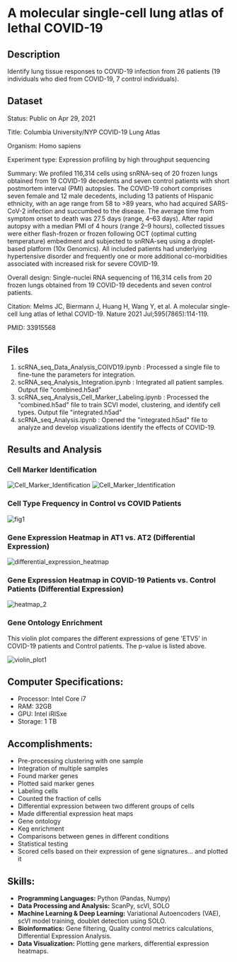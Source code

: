 #  A molecular single-cell lung atlas of lethal COVID-19

## Description

Identify lung tissue responses to COVID-19 infection from 26 patients (19 individuals who died from COVID-19, 7 control individuals).

## Dataset

Status:	Public on Apr 29, 2021

Title: Columbia University/NYP COVID-19 Lung Atlas

Organism: Homo sapiens

Experiment type: Expression profiling by high throughput sequencing

Summary:	We profiled 116,314 cells using snRNA-seq of 20 frozen lungs obtained from 19 COVID-19 decedents and seven control patients with short postmortem interval (PMI) autopsies. The COVID-19 cohort comprises seven female and 12 male decedents, including 13 patients of Hispanic ethnicity, with an age range from 58 to >89 years, who had acquired SARS-CoV-2 infection and succumbed to the disease. The average time from symptom onset to death was 27.5 days (range, 4–63 days). After rapid autopsy with a median PMI of 4 hours (range 2–9 hours), collected tissues were either flash-frozen or frozen following OCT (optimal cutting temperature) embedment and subjected to snRNA-seq using a droplet-based platform (10x Genomics). All included patients had underlying hypertensive disorder and frequently one or more additional co-morbidities associated with increased risk for severe COVID-19.
  	
Overall design:	Single-nuclei RNA sequencing of 116,314 cells from 20 frozen lungs obtained from 19 COVID-19 decedents and seven control patients.

Citation: Melms JC, Biermann J, Huang H, Wang Y, et al. A molecular single-cell lung atlas of lethal COVID-19. Nature 2021 Jul;595(7865):114-119.

PMID: 33915568

## Files
1.  scRNA_seq_Data_Analysis_COIVD19.ipynb : Processed a single file to fine-tune the parameters for integration.
2.  scRNA_seq_Analysis_Integration.ipynb : Integrated all patient samples. Output file "combined.h5ad"
3.  scRNA_seq_Analysis_Cell_Marker_Labeling.ipynb : Processed the "combined.h5ad" file to train SCVI model, clustering, and identify cell types. Output file "integrated.h5ad"
4.  scRNA_seq_Analysis.ipynb : Opened the "integrated.h5ad" file to analyze and develop visualizations identify the effects of COVID-19.

## Results and Analysis
### Cell Marker Identification
![Cell_Marker_Identification](https://github.com/user-attachments/assets/c9137684-ab6a-4fa2-9cdf-2cfc9552ef31)
![Cell_Marker_Identification](https://github.com/user-attachments/assets/c9e2b2e1-e5be-4aff-b992-64be62f32e5a)

### Cell Type Frequency in Control vs COVID Patients
![fig1](https://github.com/user-attachments/assets/c79f2ed6-3817-408c-bcd5-21d08577288e)

### Gene Expression Heatmap in AT1 vs. AT2 (Differential Expression)
![differential_expression_heatmap](https://github.com/user-attachments/assets/ea8b6e44-12f7-429a-ac9c-658fc81bb282)

### Gene Expression Heatmap in COVID-19 Patients vs. Control Patients (Differential Expression)
![heatmap_2](https://github.com/user-attachments/assets/1d04347b-7a1a-4737-89da-479f323a3d44)


### Gene Ontology Enrichment
This violin plot compares the different expressions of gene 'ETV5' in COVID-19 patients and Control patients. The p-value is listed above. 

![violin_plot1](https://github.com/user-attachments/assets/7d304b9d-76a0-4838-8671-77703bb853c2)

## Computer Specifications:
-  Processor: Intel Core i7
-  RAM: 32GB
-  GPU: Intel iRISxe
-  Storage: 1 TB

## Accomplishments:
- Pre-processing clustering with one sample
- Integration of multiple samples
- Found marker genes
- Plotted said marker genes
- Labeling cells
- Counted the fraction of cells
- Differential expression between two different groups of cells
- Made differential expression heat maps
- Gene ontology
- Keg enrichment
- Comparisons between genes in different conditions
- Statistical testing
- Scored cells based on their expression of gene signatures... and plotted it

## Skills:
- **Programming Languages:** Python (Pandas, Numpy)
- **Data Processing and Analysis:** ScanPy, scVI, SOLO
- **Machine Learning & Deep Learning:** Variational Autoencoders (VAE), scVI model training, doublet detection using SOLO.
- **Bioinformatics:** Gene filtering, Quality control metrics calculations, Differential Expression Analysis.
- **Data Visualization:** Plotting gene markers, differential expression heatmaps.
